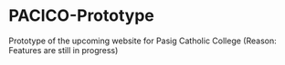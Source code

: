 # PACICO-Prototype
Prototype of the upcoming website for Pasig Catholic College (Reason: Features are still in progress)
